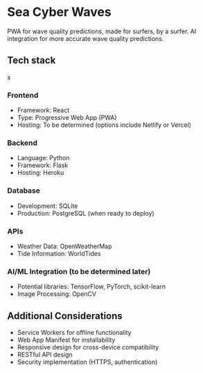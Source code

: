 # Sea Cyber Waves

PWA for wave quality predictions, made for surfers, by a surfer. AI integration for more accurate wave quality predictions.

## Tech stack
s
### Frontend
- Framework: React
- Type: Progressive Web App (PWA)
- Hosting: To be determined (options include Netlify or Vercel)

### Backend
- Language: Python
- Framework: Flask
- Hosting: Heroku

### Database
- Development: SQLite
- Production: PostgreSQL (when ready to deploy)

### APIs
- Weather Data: OpenWeatherMap
- Tide Information: WorldTides

### AI/ML Integration (to be determined later)
- Potential libraries: TensorFlow, PyTorch, scikit-learn
- Image Processing: OpenCV


## Additional Considerations
- Service Workers for offline functionality
- Web App Manifest for installability
- Responsive design for cross-device compatibility
- RESTful API design
- Security implementation (HTTPS, authentication)